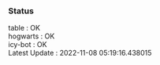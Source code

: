 ### Status


table : OK  
hogwarts : OK  
icy-bot : OK  
Latest Update : 2022-11-08 05:19:16.438015
